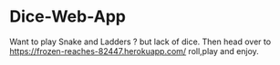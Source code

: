 # Dice-Web-App

Want to play Snake and Ladders ? but lack of dice. Then head over to https://frozen-reaches-82447.herokuapp.com/ roll,play and enjoy. 
